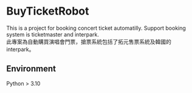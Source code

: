 # BuyTicketRobot
This is a project for booking concert ticket automatilly. Support booking system is ticketmaster and interpark. <br>
此專案為自動購買演唱會門票，搶票系統包括了拓元售票系統及韓國的interpark。

## Environment
Python > 3.10
